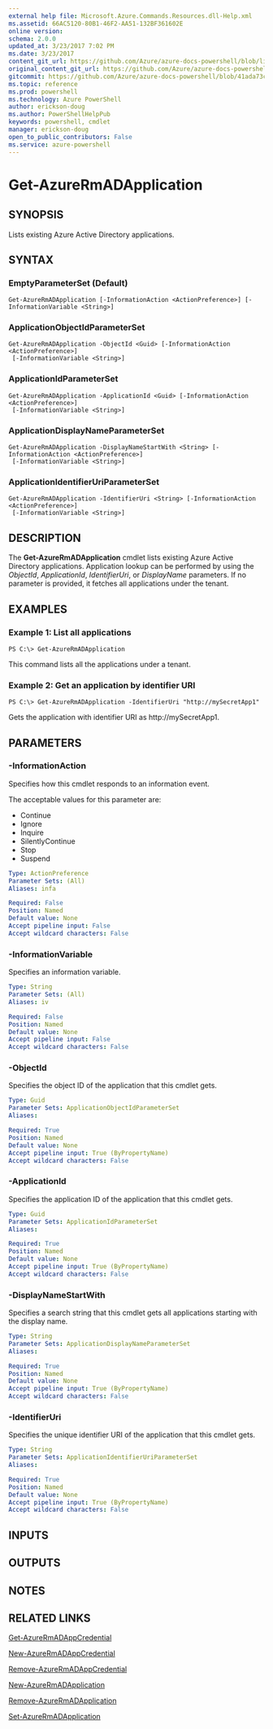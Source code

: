 ```yaml
---
external help file: Microsoft.Azure.Commands.Resources.dll-Help.xml
ms.assetid: 66AC5120-80B1-46F2-AA51-132BF361602E
online version: 
schema: 2.0.0
updated_at: 3/23/2017 7:02 PM
ms.date: 3/23/2017
content_git_url: https://github.com/Azure/azure-docs-powershell/blob/live/azureps-cmdlets-docs/ResourceManager/AzureRM.Resources/v3.7.0/Get-AzureRmADApplication.md
original_content_git_url: https://github.com/Azure/azure-docs-powershell/blob/live/azureps-cmdlets-docs/ResourceManager/AzureRM.Resources/v3.7.0/Get-AzureRmADApplication.md
gitcommit: https://github.com/Azure/azure-docs-powershell/blob/41ada73c47a1e6470a5d53dd3067fc8dd972eb71/azureps-cmdlets-docs/ResourceManager/AzureRM.Resources/v3.7.0/Get-AzureRmADApplication.md
ms.topic: reference
ms.prod: powershell
ms.technology: Azure PowerShell
author: erickson-doug
ms.author: PowerShellHelpPub
keywords: powershell, cmdlet
manager: erickson-doug
open_to_public_contributors: False
ms.service: azure-powershell
---
```


# Get-AzureRmADApplication

## SYNOPSIS
Lists existing Azure Active Directory applications.

## SYNTAX

### EmptyParameterSet (Default)
```
Get-AzureRmADApplication [-InformationAction <ActionPreference>] [-InformationVariable <String>]
```

### ApplicationObjectIdParameterSet
```
Get-AzureRmADApplication -ObjectId <Guid> [-InformationAction <ActionPreference>]
 [-InformationVariable <String>]
```

### ApplicationIdParameterSet
```
Get-AzureRmADApplication -ApplicationId <Guid> [-InformationAction <ActionPreference>]
 [-InformationVariable <String>]
```

### ApplicationDisplayNameParameterSet
```
Get-AzureRmADApplication -DisplayNameStartWith <String> [-InformationAction <ActionPreference>]
 [-InformationVariable <String>]
```

### ApplicationIdentifierUriParameterSet
```
Get-AzureRmADApplication -IdentifierUri <String> [-InformationAction <ActionPreference>]
 [-InformationVariable <String>]
```

## DESCRIPTION
The **Get-AzureRmADApplication** cmdlet lists existing Azure Active Directory applications.
Application lookup can be performed by using the *ObjectId*, *ApplicationId*, *IdentifierUri*, or *DisplayName* parameters.
If no parameter is provided, it fetches all applications under the tenant.

## EXAMPLES

### Example 1: List all applications 
```
PS C:\> Get-AzureRmADApplication
```

This command lists all the applications under a tenant.

### Example 2: Get an application by identifier URI
```
PS C:\> Get-AzureRmADApplication -IdentifierUri "http://mySecretApp1"
```

Gets the application with identifier URI as http://mySecretApp1.

## PARAMETERS

### -InformationAction
Specifies how this cmdlet responds to an information event.

The acceptable values for this parameter are:

- Continue
- Ignore
- Inquire
- SilentlyContinue
- Stop
- Suspend

```yaml
Type: ActionPreference
Parameter Sets: (All)
Aliases: infa

Required: False
Position: Named
Default value: None
Accept pipeline input: False
Accept wildcard characters: False
```

### -InformationVariable
Specifies an information variable.

```yaml
Type: String
Parameter Sets: (All)
Aliases: iv

Required: False
Position: Named
Default value: None
Accept pipeline input: False
Accept wildcard characters: False
```

### -ObjectId
Specifies the object ID of the application that this cmdlet gets.

```yaml
Type: Guid
Parameter Sets: ApplicationObjectIdParameterSet
Aliases: 

Required: True
Position: Named
Default value: None
Accept pipeline input: True (ByPropertyName)
Accept wildcard characters: False
```

### -ApplicationId
Specifies the application ID of the application that this cmdlet gets.

```yaml
Type: Guid
Parameter Sets: ApplicationIdParameterSet
Aliases: 

Required: True
Position: Named
Default value: None
Accept pipeline input: True (ByPropertyName)
Accept wildcard characters: False
```

### -DisplayNameStartWith
Specifies a search string that this cmdlet gets all applications starting with the display name.

```yaml
Type: String
Parameter Sets: ApplicationDisplayNameParameterSet
Aliases: 

Required: True
Position: Named
Default value: None
Accept pipeline input: True (ByPropertyName)
Accept wildcard characters: False
```

### -IdentifierUri
Specifies the unique identifier URI of the application that this cmdlet gets.

```yaml
Type: String
Parameter Sets: ApplicationIdentifierUriParameterSet
Aliases: 

Required: True
Position: Named
Default value: None
Accept pipeline input: True (ByPropertyName)
Accept wildcard characters: False
```

## INPUTS

## OUTPUTS

## NOTES

## RELATED LINKS

[Get-AzureRmADAppCredential](xref:ResourceManager/AzureRM.Resources/v3.7.0/Get-AzureRmADAppCredential.md)

[New-AzureRmADAppCredential](xref:ResourceManager/AzureRM.Resources/v3.7.0/New-AzureRmADAppCredential.md)

[Remove-AzureRmADAppCredential](xref:ResourceManager/AzureRM.Resources/v3.7.0/Remove-AzureRmADAppCredential.md)

[New-AzureRmADApplication](xref:ResourceManager/AzureRM.Resources/v3.7.0/New-AzureRmADApplication.md)

[Remove-AzureRmADApplication](xref:ResourceManager/AzureRM.Resources/v3.7.0/Remove-AzureRmADApplication.md)

[Set-AzureRmADApplication](xref:ResourceManager/AzureRM.Resources/v3.7.0/Set-AzureRmADApplication.md)
